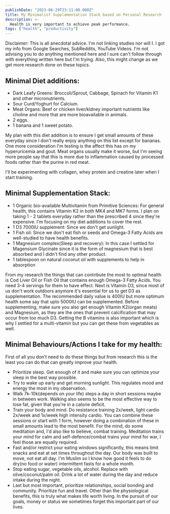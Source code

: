 ```yaml
---
publishDate: "2023-06-29T23:11:00.000Z"
title: My Minimalist Supplementation Stack based on Personal Research
description: >-
  Health is very important to achieve peak performance.
tags: ["health", "productivity"]
---
```


Disclaimer: This is all anecdotal advice. I'm not linking studies nor will I. I got my info from Google Searches, SubReddits, YouTube Videos. I'm not advising you to do anything mentioned here and I sure can't follow through with everything written here but I'm trying. Also, this might change as we get more research done on these topics.

## Minimal Diet additions:

- Dark Leafy Greens: Broccoli/Sprout, Cabbage, Spinach for Vitamin K1 and other micronutrients.
- Sour Curd/Yoghurt for Calcium.
- Meat Organs: Beef or chicken liver/kidney important nutrients like choline and more that are more bioavailable in animals.
- 2 eggs.
- 1 banana and 1 sweet potato.

My plan with this diet addition is to ensure I get small amounts of these everyday since I don't really enjoy anything on this list except for bananas. One more consideration I'm testing is the affect this has on my hyperuricemia and gout. Meat organs usually make it worse, but I'm seeing more people say that this is more due to inflammation caused by processed foods rather than the purine in red meat.

I'll be experimenting with collagen, whey protein and creatine later when I start training.

## Minimal Supplementation Stack:

- 1 Organic bio-available Multivitamin from Primitive Sciences: For general health, this contains Vitamin K2 in both MK4 and MK7 forms. I plan on taking 1 - 2 tablets everyday rather than the prescribed 4 since they're expensive. I'm focusing on my diet additions to cover the rest.
- 1 D3 7000IU supplement: Since we don't get sunlight.
- 1 Fish oil: Since we don't eat fish or seeds and Omega-3 Fatty Acids are well-studied to have health benefits.
- 1 Magnesium complex(Sleep and recovery): In this case I settled for Magensium Glycinate since it is the form of magnesium that is best absorbed and I didn't find any other product.
- 1 tablespoon on natural coconut oil with supplements to help in absorption

From my research the things that can contribute the most to optimal health is Cod Liver Oil or Fish Oil that contains enough Omega-3 Fatty Acids. You need 3-4 servings for them to have effect. Next is Vitamin D3, since most of us don't work outdoors anymore it's essential for us to get D3 as supplementation. The recommended daily value is 400IU but more optimum health some say that upto 5000IU can be supplemented. Before supplementing, make sure you also get enough Vitamin K2(organ meats) and Magnesium, as they are the ones that prevent calcification that may occur from too much D3. Getting the B vitamins is also important which is why I settled for a multi-vitamin but you can get these from vegetables as well.

## Minimal Behaviours/Actions I take for my health:

First of all you don't need to do these things but from research this is the least you can do that can greatly improve your health.

- Prioritize sleep. Get enough of it and make sure you can optimize your sleep in the best way possible.
- Try to wake up early and get morning sunlight. This regulates mood and energy the most in my observation.
- Walk 7k-10k(depends on your life) steps a day in short sessions maybe in between work. Walking also seems to be the most effective way to lose fat, given that you're in a calorie deficit.
- Train your body and mind. Do resistance training 2x/week, light cardio 2x/week and 1x/week high intensity cardio. You can combine these sessions or start with 1 form, however doing a combination of these in small amounts lead to the most benefit. For the mind, do some meditation and, I'd also like to believe, combat training. Meditation trains your mind for calm and self-defence/combat trains your mind for war, I feel those are equally required.
- Fast and/or restrict your eating windows significantly, this means limit snacks and eat at set times throughout the day. Our body was built to move, not eat all day. I'm Muslim so I know how good it feels to do dry(no food or water) intermittent fasts for a whole month.
- Stop eating sugar, vegetable oils, alcohol. Replace with olive/coconut/palm oil. Drink a lot of water during the day and reduce intake during the night.
- Last but most important, prioritize relationships, social bonding and community. Prioritize fun and travel. Other than the physiological benefits, this is truly what makes life worth living. In the pursuit of our goals, money or status we sometimes forget this important part of our lives.
